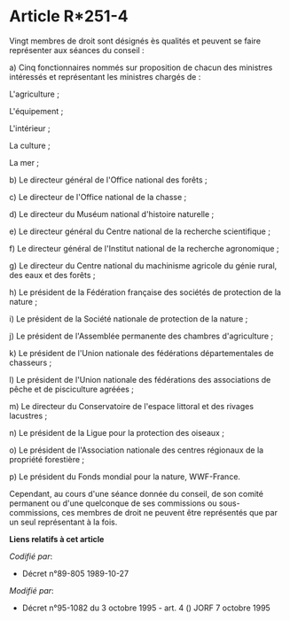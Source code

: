 # Article R*251-4

Vingt membres de droit sont désignés ès qualités et peuvent se faire représenter aux séances du conseil :

a) Cinq fonctionnaires nommés sur proposition de chacun des ministres intéressés et représentant les ministres chargés de :

L'agriculture ;

L'équipement ;

L'intérieur ;

La culture ;

La mer ;

b) Le directeur général de l'Office national des forêts ;

c) Le directeur de l'Office national de la chasse ;

d) Le directeur du Muséum national d'histoire naturelle ;

e) Le directeur général du Centre national de la recherche scientifique ;

f) Le directeur général de l'Institut national de la recherche agronomique ;

g) Le directeur du Centre national du machinisme agricole du génie rural, des eaux et des forêts ;

h) Le président de la Fédération française des sociétés de protection de la nature ;

i) Le président de la Société nationale de protection de la nature ;

j) Le président de l'Assemblée permanente des chambres d'agriculture ;

k) Le président de l'Union nationale des fédérations départementales de chasseurs ;

l) Le président de l'Union nationale des fédérations des associations de pêche et de pisciculture agréées ;

m) Le directeur du Conservatoire de l'espace littoral et des rivages lacustres ;

n) Le président de la Ligue pour la protection des oiseaux ;

o) Le président de l'Association nationale des centres régionaux de la propriété forestière ;

p) Le président du Fonds mondial pour la nature, WWF-France.

Cependant, au cours d'une séance donnée du conseil, de son comité permanent ou d'une quelconque de ses commissions ou sous-
commissions, ces membres de droit ne peuvent être représentés que par un seul représentant à la fois.

**Liens relatifs à cet article**

_Codifié par_:

  - Décret n°89-805 1989-10-27

_Modifié par_:

  - Décret n°95-1082 du 3 octobre 1995 - art. 4 () JORF 7 octobre 1995
